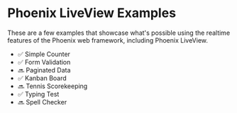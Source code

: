 # Phoenix LiveView Examples

These are a few examples that showcase what's possible using the realtime features of the Phoenix web framework, including Phoenix LiveView.

- ✅ Simple Counter
- ✅ Form Validation
- 🔜 Paginated Data
- ✅ Kanban Board
- 🔜 Tennis Scorekeeping
- ✅ Typing Test
- 🔜 Spell Checker
